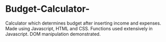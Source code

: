 # Budget-Calculator-
Calculator which determines budget after inserting income and expenses. Made using Javascript, HTML and CSS. Functions used extensively in Javascript. DOM manipulation demonstrated.
